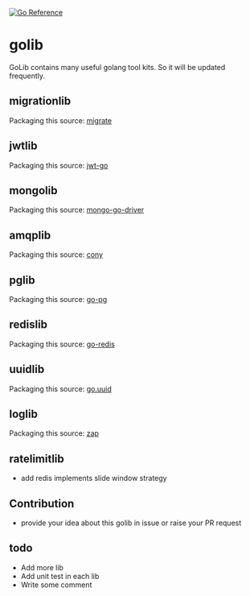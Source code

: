 [![Go Reference](https://pkg.go.dev/badge/github.com/KennyChenFight/golib.svg)](https://pkg.go.dev/github.com/KennyChenFight/golib)

# golib
GoLib contains many useful golang tool kits. So it will be updated frequently.

## migrationlib
Packaging this source: [migrate](https://github.com/golang-migrate/migrate)

## jwtlib
Packaging this source: [jwt-go](https://github.com/dgrijalva/jwt-go)

## mongolib
Packaging this source: [mongo-go-driver](https://github.com/mongodb/mongo-go-driver)

## amqplib
Packaging this source: [cony](https://github.com/assembla/cony)

## pglib
Packaging this source: [go-pg](https://github.com/go-pg/pg)

## redislib
Packaging this source: [go-redis](https://github.com/go-redis/redis)

## uuidlib
Packaging this source: [go.uuid](https://github.com/satori/go.uuid)

## loglib
Packaging this source: [zap](https://github.com/uber-go/zap)

## ratelimitlib
* add redis implements slide window strategy

## Contribution
+ provide your idea about this golib in issue or raise your PR request

## todo
* Add more lib
* Add unit test in each lib
* Write some comment